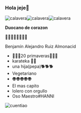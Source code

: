 ### Hola jeje👋

![calavera](https://user-images.githubusercontent.com/107078547/229401679-12ba3c62-4d73-4030-8264-6f9e27d2764a.gif)![calavera](https://user-images.githubusercontent.com/107078547/229401679-12ba3c62-4d73-4030-8264-6f9e27d2764a.gif)![calavera](https://user-images.githubusercontent.com/107078547/229401679-12ba3c62-4d73-4030-8264-6f9e27d2764a.gif)


**Duocano de corazon**

🐁🐁🐁🐁🐁🐁🐁🐁

Benjamín Alejandro Ruiz Almonacid

- 🌸🌸🌸20 primaveras🌸🌸🌸
- karateka 🥋🥋
- una hija(pepa)🐕🐕🐕
- Vegetariano
- 👽👽👽👽👽
- El mas capito
- lolero con orgullo
- Oso Maestro#HANNI


![cuentiao](https://user-images.githubusercontent.com/107078547/229401610-1d4d4691-6a94-4ac9-830b-515fb506f935.jpg)





